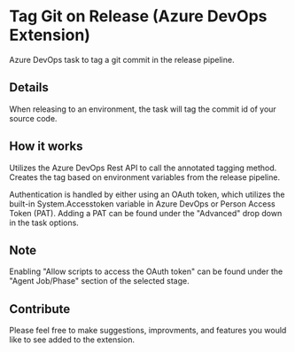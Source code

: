 # Tag Git on Release (Azure DevOps Extension)

Azure DevOps task to tag a git commit in the release pipeline.

## Details

When releasing to an environment, the task will tag the commit id of your source code. 

## How it works

Utilizes the Azure DevOps Rest API to call the annotated tagging method. Creates the tag based on environment variables from the release pipeline.

Authentication is handled by either using an OAuth token, which utilizes the built-in System.Accesstoken variable in Azure DevOps or Person Access Token (PAT). Adding a PAT can be found under the "Advanced" drop down in the task options.

## Note

Enabling "Allow scripts to access the OAuth token" can be found under the "Agent Job/Phase" section of the selected stage.

## Contribute 

Please feel free to make suggestions, improvments, and features you would like to see added to the extension.
